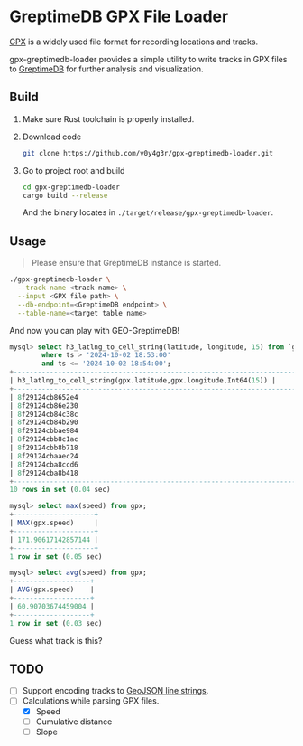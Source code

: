 # GreptimeDB GPX File Loader

[GPX](https://en.wikipedia.org/wiki/GPS_Exchange_Format) is a
widely used file format for recording locations and tracks.

gpx-greptimedb-loader provides a simple utility to write tracks in
GPX files to [GreptimeDB](https://github.com/GreptimeTeam/greptimedb)
for further analysis and visualization.

## Build

1. Make sure Rust toolchain is properly installed.
2. Download code
    ```bash
    git clone https://github.com/v0y4g3r/gpx-greptimedb-loader.git  
    ```

3. Go to project root and build
    ```bash
    cd gpx-greptimedb-loader
    cargo build --release
    ```
   And the binary locates in `./target/release/gpx-greptimedb-loader`.

## Usage

> Please ensure that GreptimeDB instance is started.

```bash
./gpx-greptimedb-loader \
  --track-name <track name> \
  --input <GPX file path> \
  --db-endpoint=<GreptimeDB endpoint> \
  --table-name=<target table name>
```

And now you can play with GEO-GreptimeDB!

```sql
mysql> select h3_latlng_to_cell_string(latitude, longitude, 15) from `gpx` 
		where ts > '2024-10-02 18:53:00' 
		and ts <= '2024-10-02 18:54:00';
+--------------------------------------------------------------------------+
| h3_latlng_to_cell_string(gpx.latitude,gpx.longitude,Int64(15)) |
+--------------------------------------------------------------------------+
| 8f29124cb8652e4                                                          |
| 8f29124cb86e230                                                          |
| 8f29124cb84c38c                                                          |
| 8f29124cb84b290                                                          |
| 8f29124cbbae984                                                          |
| 8f29124cbb8c1ac                                                          |
| 8f29124cbb8b718                                                          |
| 8f29124cbaaec24                                                          |
| 8f29124cba8ccd6                                                          |
| 8f29124cba8b418                                                          |
+--------------------------------------------------------------------------+
10 rows in set (0.04 sec)

mysql> select max(speed) from gpx;
+--------------------+
| MAX(gpx.speed)     |
+--------------------+
| 171.90617142857144 |
+--------------------+
1 row in set (0.05 sec)

mysql> select avg(speed) from gpx;
+-------------------+
| AVG(gpx.speed)    |
+-------------------+
| 60.90703674459004 |
+-------------------+
1 row in set (0.03 sec)
```

Guess what track is this?

## TODO
- [ ] Support encoding tracks to [GeoJSON line strings](https://datatracker.ietf.org/doc/html/rfc7946#section-3.1.4).
- [ ] Calculations while parsing GPX files.
  - [x] Speed
  - [ ] Cumulative distance
  - [ ] Slope
